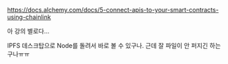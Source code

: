 

https://docs.alchemy.com/docs/5-connect-apis-to-your-smart-contracts-using-chainlink


아 강의 별로다...

IPFS 데스크탑으로 Node를 돌려서 바로 볼 수 있구나. 근데 잘 파일이 안 퍼지긴 하는구나ㅠㅠ
